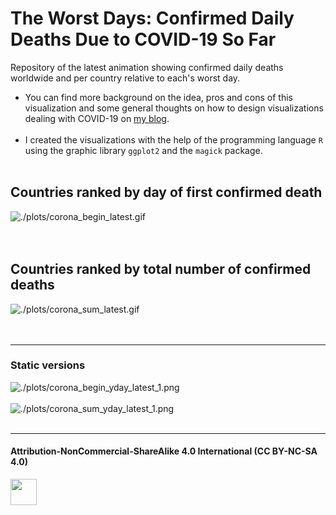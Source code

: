 # The Worst Days: Confirmed Daily Deaths Due to COVID-19 So Far

Repository of the latest animation showing confirmed daily deaths worldwide and per country relative to each's worst day. <br>
* You can find more background on the idea, pros and cons of this visualization and some general thoughts on how to design visualizations dealing with COVID-19 on [my blog](https://cedricscherer.netlify.com/2020/03/31/corona-covid-19-death-tolls-worst-day-so-far/).<br><br>
* I created the visualizations with the help of the programming language `R` using the graphic library `ggplot2` and the `magick` package.<br><br>

## Countries ranked by day of first confirmed death

![./plots/corona_begin_latest.gif](https://github.com/Z3tt/Corona-Daily-Deaths-Animation/raw/master/plots/corona_begin_latest.gif)<br><br><br>

## Countries ranked by total number of confirmed deaths

![./plots/corona_sum_latest.gif](https://github.com/Z3tt/Corona-Daily-Deaths-Animation/raw/master/plots/corona_sum_latest.gif)<br><br><br>

***

### Static versions

![./plots/corona_begin_yday_latest_1.png](https://raw.githubusercontent.com/Z3tt/Corona-Daily-Deaths-Animation/master/plots/corona_begin_yday_latest_1.png)<br><br>
![./plots/corona_sum_yday_latest_1.png](https://raw.githubusercontent.com/Z3tt/Corona-Daily-Deaths-Animation/master/plots/corona_sum_yday_latest_1.png)<br><br>

***

#### Attribution-NonCommercial-ShareAlike 4.0 International (CC BY-NC-SA 4.0)
<div style="width:300px; height:200px">
<img src=https://camo.githubusercontent.com/00f7814990f36f84c5ea74cba887385d8a2f36be/68747470733a2f2f646f63732e636c6f7564706f7373652e636f6d2f696d616765732f63632d62792d6e632d73612e706e67 alt="" height="42">
</div>
